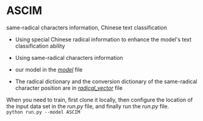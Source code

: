 # ASCIM
same-radical characters information, Chinese text classification

* Using special Chinese radical information to enhance the model's text classification ability
* Using same-radical characters information

* our model in the *[model](./models)* file
* The radical dictionary and the conversion dictionary of the same-radical character position are in *[radical_vector](./radical_vector)* file

When you need to train, first clone it locally, then configure the location of the input data set in the *run.py* file, and finally run the *run.py* file.    
`python run.py --model ASCIM`
